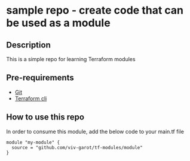 # sample repo - create code that can be used as a module

## Description
This is a simple repo for learning Terraform modules

## Pre-requirements

* [Git](https://git-scm.com/book/en/v2/Getting-Started-Installing-Git) 
* [Terraform cli](https://learn.hashicorp.com/tutorials/terraform/install-cli)

## How to use this repo

In order to consume this module, add the below code to your main.tf file

```
module "my-module" {
  source = "github.com/viv-garot/tf-modules/module"
}
```
